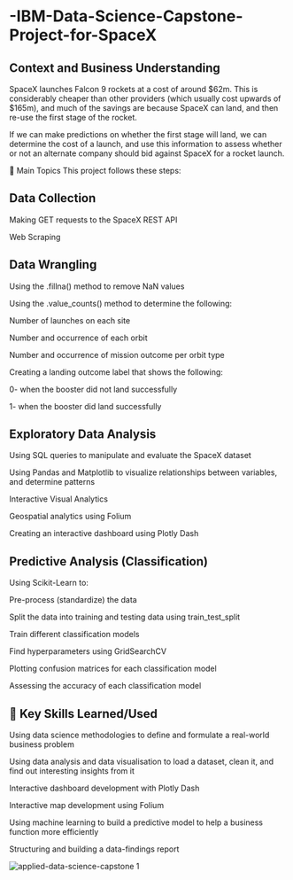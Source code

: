 # -IBM-Data-Science-Capstone-Project-for-SpaceX
## Context and Business Understanding

SpaceX launches Falcon 9 rockets at a cost of around $62m. This is considerably cheaper than other providers (which usually cost upwards of $165m), and much of the savings are because SpaceX can land, and then re-use the first stage of the rocket.

If we can make predictions on whether the first stage will land, we can determine the cost of a launch, and use this information to assess whether or not an alternate company should bid against SpaceX for a rocket launch.

📑 Main Topics
This project follows these steps:

## Data Collection

Making GET requests to the SpaceX REST API

Web Scraping

## Data Wrangling

Using the .fillna() method to remove NaN values

Using the .value_counts() method to determine the following:

Number of launches on each site

Number and occurrence of each orbit

Number and occurrence of mission outcome per orbit type

Creating a landing outcome label that shows the following:

0- when the booster did not land successfully

1- when the booster did land successfully

## Exploratory Data Analysis

Using SQL queries to manipulate and evaluate the SpaceX dataset

Using Pandas and Matplotlib to visualize relationships between variables, and determine patterns

Interactive Visual Analytics

Geospatial analytics using Folium

Creating an interactive dashboard using Plotly Dash

## Predictive Analysis (Classification)

Using Scikit-Learn to:

Pre-process (standardize) the data

Split the data into training and testing data using train_test_split

Train different classification models

Find hyperparameters using GridSearchCV

Plotting confusion matrices for each classification model

Assessing the accuracy of each classification model

## 🔑 Key Skills Learned/Used

Using data science methodologies to define and formulate a real-world business problem

Using data analysis and data visualisation to load a dataset, clean it, and find out interesting insights from it

Interactive dashboard development with Plotly Dash

Interactive map development using Folium

Using machine learning to build a predictive model to help a business function more efficiently

Structuring and building a data-findings report


![applied-data-science-capstone 1](https://github.com/ashish050792/-IBM-Data-Science-Capstone-Project-for-SpaceX/assets/147066800/49396f7a-41fa-4196-9e16-cb691de2d47c)
